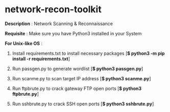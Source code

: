 # network-recon-toolkit

**Description** : Network Scanning & Reconnaissance

**Requisite** : Make sure you have Python3 installed in your System

**For Unix-like OS** :

1. Install requirements.txt to install necessary packages [**$ python3 -m pip install -r requirements.txt**]  

2. Run passgen.py to generate wordlist [**$ python3 passgen.py**]

3. Run scanme.py to scan target IP address [**$ python3 scanme.py**]

4. Run ftpbrute.py to crack gateway FTP open ports [**$ python3 ftpbrute.py**]

5. Run sshbrute.py to crack SSH open ports [**$ python3 sshbrute.py**]
 

